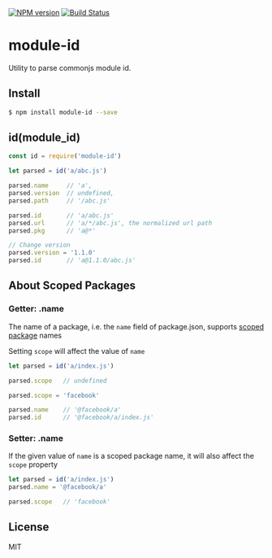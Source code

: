 [![NPM version](https://badge.fury.io/js/module-id.svg)](http://badge.fury.io/js/module-id)
[![Build Status](https://travis-ci.org/kaelzhang/node-module-id.svg?branch=master)](https://travis-ci.org/kaelzhang/node-module-id)

# module-id

Utility to parse commonjs module id.

## Install

```bash
$ npm install module-id --save
```

## id(module_id)

```js
const id = require('module-id')

let parsed = id('a/abc.js')

parsed.name     // 'a',
parsed.version  // undefined,
parsed.path     // '/abc.js'

parsed.id       // 'a/abc.js'
parsed.url      // 'a/*/abc.js', the normalized url path
parsed.pkg      // 'a@*'

// Change version
parsed.version = '1.1.0'
parsed.id       // 'a@1.1.0/abc.js'
```

## About Scoped Packages

### Getter: .name

The name of a package, i.e. the `name` field of package.json, supports [scoped package](https://docs.npmjs.com/misc/scope) names

Setting `scope` will affect the value of `name`

```js
let parsed = id('a/index.js')

parsed.scope   // undefined

parsed.scope = 'facebook'

parsed.name    // '@facebook/a'
parsed.id      // '@facebook/a/index.js'
```

### Setter: .name

If the given value of `name` is a scoped package name, it will also affect the `scope` property

```js
let parsed = id('a/index.js')
parsed.name = '@facebook/a'

parsed.scope   // 'facebook'
```

## License

MIT
